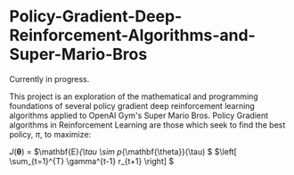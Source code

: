 # Policy-Gradient-Deep-Reinforcement-Algorithms-and-Super-Mario-Bros
Currently in progress.

This project is an exploration of the mathematical and programming foundations of several policy gradient deep reinforcement learning algorithms applied to OpenAI Gym's Super Mario Bros. Policy Gradient algorithms in Reinforcement Learning are those which seek to find the best policy, $\pi$, to maximize:

$J(\mathbf{\theta})$  = $\mathbf{E}_{\tau \sim p_{\mathbf{\theta}}(\tau) $ $\left[ \sum_{t=1}^{T} \gamma^{t-1} r_{t+1} \right] $
